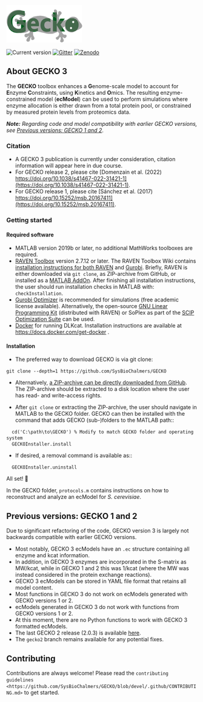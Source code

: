 <img src="./GECKO.png" width="200px">

![Current version](https://badge.fury.io/gh/sysbiochalmers%2Fgecko.svg)
[![Gitter](https://badges.gitter.im/SysBioChalmers/GECKO.svg)](https://gitter.im/SysBioChalmers/GECKO)
[![Zenodo](https://zenodo.org/badge/DOI/10.5281/zenodo.7699818.svg)](https://doi.org/10.5281/zenodo.7699818)

## About GECKO 3

The **GECKO** toolbox enhances a **G**enome-scale model to account for **E**nzyme **C**onstraints, using **K**inetics and **O**mics. The resulting enzyme-constrained model (**ecModel**) can be used to perform simulations where enzyme allocation is either drawn from a total protein pool, or constrained by measured protein levels from proteomics data.

_**Note:** Regarding code and model compatibility with earlier GECKO versions, see [Previous versions: GECKO 1 and 2](#previous-versions-gecko-1-and-2)_.

### Citation

- A GECKO 3 publication is currently under consideration, citation information will appear here in due course.
- For GECKO release 2, please cite [Domenzain et al. (2022) https://doi.org/10.1038/s41467-022-31421-1](https://doi.org/10.1038/s41467-022-31421-1).
- For GECKO release 1, please cite [Sánchez et al. (2017) https://doi.org/10.15252/msb.20167411](https://doi.org/10.15252/msb.20167411).

### Getting started

#### Required software

- MATLAB version 2019b or later, no additional MathWorks toolboxes are required.
- [RAVEN Toolbox](https://github.com/SysBioChalmers/RAVEN) version 2.7.12 or later. The RAVEN Toolbox Wiki contains [installation instructions for both RAVEN](https://github.com/SysBioChalmers/RAVEN/wiki/Installation) and [Gurobi](https://github.com/SysBioChalmers/RAVEN/wiki/Installation#solvers). Briefly, RAVEN is either downloaded via `git clone`, as ZIP-archive from GitHub, or installed as a [MATLAB AddOn](https://se.mathworks.com/matlabcentral/fileexchange/112330-raven-toolbox). After finishing all installation instructions, the user should run installation checks in MATLAB with: `checkInstallation`.
- [Gurobi Optimizer](https://www.gurobi.com/solutions/gurobi-optimizer/) is recommended for simulations (free academic license available). Alternatively, the open-source [GNU Linear Programming Kit](https://www.gnu.org/software/glpk/) (distributed with RAVEN) or SoPlex as part of the [SCIP Optimization Suite](https://scipopt.org/) can be used.
- [Docker](https://www.docker.com/) for running DLKcat. Installation instructions are available at https://docs.docker.com/get-docker .

#### Installation

- The preferred way to download GECKO is via git clone:

```
git clone --depth=1 https://github.com/SysBioChalmers/GECKO
```

- Alternatively, [a ZIP-archive can be directly downloaded from GitHub](https://github.com/SysBioChalmers/GECKO/releases). The ZIP-archive should be extracted to a disk location where the user has read- and write-access rights.

- After `git clone` or extracting the ZIP-archive, the user should navigate in MATLAB to the GECKO folder. GECKO can then be installed with the command that adds GECKO (sub-)folders to the MATLAB path::

```
  cd('C:\path\to\GECKO') % Modify to match GECKO folder and operating system
  GECKOInstaller.install
```

- If desired, a removal command is available as::

```
  GECKOInstaller.uninstall
```

All set! 🚀

In the GECKO folder, `protocols.m` contains instructions on how to reconstruct and analyze an ecModel for _S. cerevisiae_.

## Previous versions: GECKO 1 and 2

Due to significant refactoring of the code, GECKO version 3 is largely not backwards compatible with earlier GECKO versions.

- Most notably, GECKO 3 ecModels have an `.ec` structure containing all enzyme and kcat information.
- In addition, in GECKO 3 enzymes are incorporated in the S-matrix as MW/kcat, while in GECKO 1 and 2 this was 1/kcat (where the MW was instead considered in the protein exchange reactions).
- GECKO 3 ecModels can be stored in YAML file format that retains all model content.
- Most functions in GECKO 3 do not work on ecModels generated with GECKO versions 1 or 2.
- ecModels generated in GECKO 3 do not work with functions from GECKO versions 1 or 2.
- At this moment, there are no Python functions to work with GECKO 3 formatted ecModels.
- The last GECKO 2 release (2.0.3) is available [here](https://github.com/SysBioChalmers/GECKO/releases/tag/v2.0.3).
- The `gecko2` branch remains available for any potential fixes.

## Contributing

Contributions are always welcome! Please read the `contributing guidelines <https://github.com/SysBioChalmers/GECKO/blob/devel/.github/CONTRIBUTING.md>` to get started.
